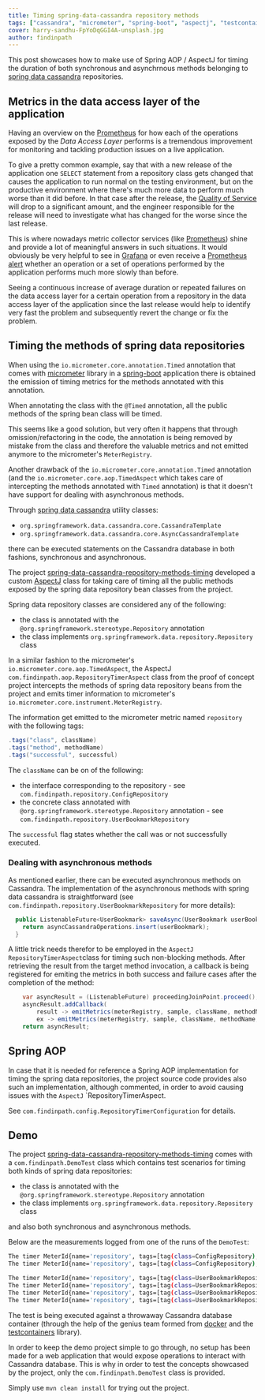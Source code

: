 ```yaml
---
title: Timing spring-data-cassandra repository methods
tags: ["cassandra", "micrometer", "spring-boot", "aspectj", "testcontainers"]
cover: harry-sandhu-FpYoDqGGI4A-unsplash.jpg
author: findinpath
---
```


This post showcases how to make use of Spring AOP / AspectJ for timing the
duration of both synchronous and asynchrnous methods belonging to 
[spring data cassandra](https://spring.io/projects/spring-data-cassandra) repositories.

<re-img src="harry-sandhu-FpYoDqGGI4A-unsplash.jpg" title="Photo by Harry Sandhu on Unsplash"></re-img>

## Metrics in the data access layer of the application


Having an overview on the [Prometheus](https://prometheus.io/) for how each of the operations
exposed by the _Data Access Layer_ performs is a tremendous improvement
for monitoring and tackling production issues on a live application.

To give a pretty common example, say that with a new release of the application 
one `SELECT` statement from a repository class gets changed that causes the
application to run normal on the testing environment, but on the productive environment
where there's much more data to perform much worse than it did before.
In that case after the release, the [Quality of Service](https://en.wikipedia.org/wiki/Quality_of_service)
will drop to a significant amount, and the engineer responsible for the release
will need to investigate what has changed for the worse since the last release.

This is where nowadays metric collector services (like [Prometheus](https://prometheus.io/))
shine and provide a lot of meaningful answers in such situations.
It would obviously be very helpful to see in [Grafana](https://grafana.com/) 
or even receive a [Prometheus alert](https://prometheus.io/docs/practices/alerting/)
whether an operation or a set of operations performed by the application performs
much more slowly than before.

Seeing a continuous increase of average duration or 
repeated failures on the data access layer for a
certain operation from a repository in the data access layer of the application
since the last release would help to identify very fast 
the problem and subsequently revert the change or fix the problem.


## Timing the methods of spring data repositories

When using the `io.micrometer.core.annotation.Timed` annotation that comes 
with [micrometer](https://micrometer.io/) library in a 
[spring-boot](https://spring.io/projects/spring-boot) application
there is obtained the emission of timing metrics for the methods annotated
with this annotation.

When annotating the class with the `@Timed` annotation, all the public methods 
of the spring bean class will be timed. 

This seems like a good solution, but very often it happens that through 
omission/refactoring in the code, the annotation is being removed by mistake
from the class and therefore the valuable metrics and not emitted anymore
to the micrometer's `MeterRegistry`.
 
Another drawback of the `io.micrometer.core.annotation.Timed` annotation
(and the `io.micrometer.core.aop.TimedAspect` which takes care of intercepting
the methods annotated with `Timed` annotation) is that it doesn't have support
for dealing with asynchronous methods.

Through [spring data cassandra](https://spring.io/projects/spring-data-cassandra) utility classes:

- `org.springframework.data.cassandra.core.CassandraTemplate`
- `org.springframework.data.cassandra.core.AsyncCassandraTemplate`

there can be executed statements on the Cassandra database in both fashions, 
synchronous and asynchronous.

The project [spring-data-cassandra-repository-methods-timing](https://github.com/findinpath/spring-data-cassandra-repository-methods-timing)
developed a custom [AspectJ](https://en.wikipedia.org/wiki/AspectJ) class
for taking care of timing all the public methods exposed by the spring data repository bean
classes from the project.

Spring data repository classes are considered any of the following:

- the class is annotated with the `@org.springframework.stereotype.Repository` annotation
- the class implements `org.springframework.data.repository.Repository` class
  
  
In a similar fashion to the  micrometer's `io.micrometer.core.aop.TimedAspect`, the
AspectJ `com.findinpath.aop.RepositoryTimerAspect` class from the proof of concept project intercepts
the methods of spring data repository beans from the project and emits timer information
to micrometer's `io.micrometer.core.instrument.MeterRegistry`.

The information get emitted to the micrometer metric named `repository` with the following tags:

```java
.tags("class", className) 
.tags("method", methodName)
.tags("successful", successful) 
```

The `className` can be on of the following:

- the interface corresponding to the repository - 
see `com.findinpath.repository.ConfigRepository`
- the concrete class annotated with `@org.springframework.stereotype.Repository` 
annotation - see `com.findinpath.repository.UserBookmarkRepository`


The `successful` flag states whether the call was or not successfully executed.


### Dealing with asynchronous methods

As mentioned earlier, there can be executed asynchronous methods on Cassandra.
The implementation of the asynchronous methods with spring data cassandra
is straightforward (see `com.findinpath.repository.UserBookmarkRepository` for more details):

```java
  public ListenableFuture<UserBookmark> saveAsync(UserBookmark userBookmark) {
    return asyncCassandraOperations.insert(userBookmark);
  }
```

A little trick needs therefor to be employed in the `AspectJ` `RepositoryTimerAspect`class
for timing such non-blocking methods. After retrieving the result from the target method
invocation, a callback is being registered for emiting the metrics in both success and
failure cases after the completion of the method:

```java
    var asyncResult = (ListenableFuture) proceedingJoinPoint.proceed();
    asyncResult.addCallback(
        result -> emitMetrics(meterRegistry, sample, className, methodName, Optional.empty()),
        ex -> emitMetrics(meterRegistry, sample, className, methodName, Optional.of(ex)));
    return asyncResult;
```

## Spring AOP

In case that it is needed for reference a Spring AOP implementation 
for timing the spring data repositories, 
the project source code provides also such an implementation, although commented,
in order to avoid causing issues with the `AspectJ` `RepositoryTimerAspect.

See `com.findinpath.config.RepositoryTimerConfiguration` for details.

## Demo

The project [spring-data-cassandra-repository-methods-timing](https://github.com/findinpath/spring-data-cassandra-repository-methods-timing) 
comes with a `com.findinpath.DemoTest` class which contains test scenarios
for timing both kinds of spring data repositories:

- the class is annotated with the `@org.springframework.stereotype.Repository` annotation
- the class implements `org.springframework.data.repository.Repository` class

and also both synchronous and asynchronous methods.

Below are the measurements logged from one of the runs of the `DemoTest`:

```bash
The timer MeterId{name='repository', tags=[tag(class=ConfigRepository),tag(method=save),tag(successful=true)]} has max value: 176 ms and mean value: 25 ms
The timer MeterId{name='repository', tags=[tag(class=ConfigRepository),tag(method=findById),tag(successful=true)]} has max value: 22 ms and mean value: 8 ms
```

```bash
The timer MeterId{name='repository', tags=[tag(class=UserBookmarkRepository),tag(method=save),tag(successful=true)]} has max value: 32 ms and mean value: 9 ms
The timer MeterId{name='repository', tags=[tag(class=UserBookmarkRepository),tag(method=saveAsync),tag(successful=true)]} has max value: 33 ms and mean value: 8 ms
The timer MeterId{name='repository', tags=[tag(class=UserBookmarkRepository),tag(method=findLatestBookmarks),tag(successful=true)]} has max value: 12 ms and mean value: 7 ms
The timer MeterId{name='repository', tags=[tag(class=UserBookmarkRepository),tag(method=findLatestBookmarksAsync),tag(successful=true)]} has max value: 25 ms and mean value: 12 ms

``` 


The test is being executed against a throwaway Cassandra database container (through the 
help of the genius team formed from [docker](https://www.docker.com/) and the
 [testcontainers](https://www.testcontainers.org/) library).
 
In order to keep the demo project simple to go through, no setup has been 
made for a web application that would expose operations to interact with Cassandra
database. This is why in order to test the concepts showcased by the project, 
only the  `com.findinpath.DemoTest` class is provided.

Simply use `mvn clean install` for trying out the project.
